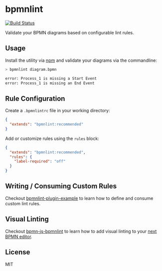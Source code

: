# bpmnlint

[![Build Status](https://travis-ci.org/bpmn-io/bpmnlint.svg?branch=master)](https://travis-ci.org/bpmn-io/bpmnlint)

Validate your BPMN diagrams based on configurable lint rules.


## Usage

Install the utility via [npm](https://www.npmjs.com/package/bpmnlint) and validate your diagrams via the commandline:

```bash
> bpmnlint diagram.bpmn

error: Process_1 is missing a Start Event
error: Process_1 is missing an End Event
```


## Rule Configuration

Create a `.bpmnlintrc` file in your working directory:

```json
{
  "extends": "bpmnlint:recommended"
}
```

Add or customize rules using the `rules` block:

```json
{
  "extends": "bpmnlint:recommended",
  "rules": {
    "label-required": "off"
  }
}
```


## Writing / Consuming Custom Rules

Checkout [bpmnlint-plugin-example](https://github.com/bpmn-io/bpmnlint-plugin-example) to learn how to define and consume custom lint rules.


## Visual Linting

Checkout [bpmn-js-bpmnlint](https://github.com/philippfromme/bpmn-js-bpmnlint) to learn how to add visual linting to your [next BPMN editor](https://github.com/bpmn-io/bpmn-js).


## License

MIT
